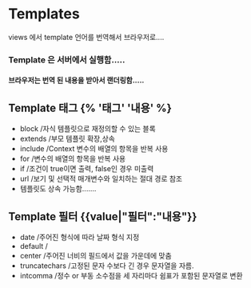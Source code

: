 # Templates

views 에서 template 언어를 번역해서 브라우저로....

### Template 은 서버에서 실행함.....
#### 브라우저는 번역 된 내용을 받아서 랜더링함.....

## Template 태그 {% '태그' '내용' %}
- block /자식 템플릿으로 재정의할 수 있는 블록
- extends /부모 템플릿 확장,상속
- include /Context 변수의 배열의 항목을 반복 사용
- for /변수의 배열의 항목을 반복 사용
- if /조건이 true이면 출력, false인 경우 미출력
- url /보기 및 선택적 매개변수와 일치하는 절대 경로 참조
- 템플릿도 상속 가능함.......

## Template 필터 {{value|"필터":"내용"}}
- date /주어진 형식에 따라 날짜 형식 지정
- default / 
- center /주어진 너비의 필드에서 값을 가운데에 맞춤
- truncatechars /고정된 문자 수보다 긴 경우 문자열을 자름.
- intcomma /정수 or 부동 소수점을 세 자리마다 쉼표가 포함된 문자열로 변환